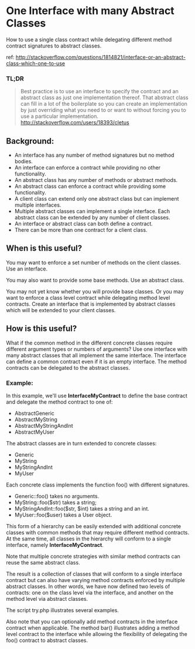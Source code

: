 # One Interface with many Abstract Classes #
How to use a single class contract while delegating different method contract signatures to abstract classes.

ref: <http://stackoverflow.com/questions/1814821/interface-or-an-abstract-class-which-one-to-use>

### TL;DR ###
> Best practice is to use an interface to specify the contract and an abstract class as just one implementation thereof. That abstract class can fill in a lot of the boilerplate so you can create an implementation by just overriding what you need to or want to without forcing you to use a particular implementation. <http://stackoverflow.com/users/18393/cletus>

## Background: ##

* An interface has any number of method signatures but no method bodies.
* An interface can enforce a contract while providing no other functionality.
* An abstract class has any number of methods or abstract methods.
* An abstract class can enforce a contract while providing some functionality.
* A client class can extend only one abstract class but can implement multiple interfaces.
* Multiple abstract classes can implement a single interface. Each abstract class can be extended by any number of client classes.
* An interface or abstract class can both define a contract.
* There can be more than one contract for a client class.

## When is this useful? ##
You may want to enforce a set number of methods on the client classes. Use an interface.

You may also want to provide some base methods. Use an abstract class.

You may not yet know whether you will provide base classes. Or you may want to enforce a class level contract while delegating method level contracts. Create an interface that is implemented by abstract classes which will be extended to your client classes.

## How is this useful? ##
What if the common method in the different concrete classes require different argument types or numbers of arguments? Use one interface with many abstract classes that all implement the same interface.
The interface can define a common contract even if it is an empty interface. The method contracts can be delegated to the abstract classes.

### Example: ###
In this example, we'll use **InterfaceMyContract** to define the base contract and delegate the method contract to one of:

* AbstractGeneric
* AbstractMyString
* AbstractMyStringAndInt
* AbstractMyUser

The abstract classes are in turn extended to concrete classes:

* Generic
* MyString
* MyStringAndInt
* MyUser

Each concrete class implements the function foo() with different signatures.

* Generic::foo() takes no arguments.
* MyString::foo($str) takes a string;
* MyStringAndInt::foo($str, $int) takes a string and an int.
* MyUser::foo($user) takes a User object.

This form of a hierarchy can be easily extended with additional concrete classes with common methods that may require different method contracts.
At the same time, all classes in the hierarchy will conform to a single interface, namely **InterfaceMyContract**.

Note that multiple concrete strategies with similar method contracts can reuse the same abstract class.

The result is a collection of classes that will conform to a single interface contract but can also have varying method contracts enforced by multiple abstract classes. In other words, we have now defined two levels of contracts: one on the class level via the interface, and another on the method level via abstract classes.

The script try.php illustrates several examples.

Also note that you can optionally add method contracts in the interface contract when applicable. The method bar() illustrates adding a method level contract to the interface while allowing the flexibility of delegating the foo() contract to abstract classes.

